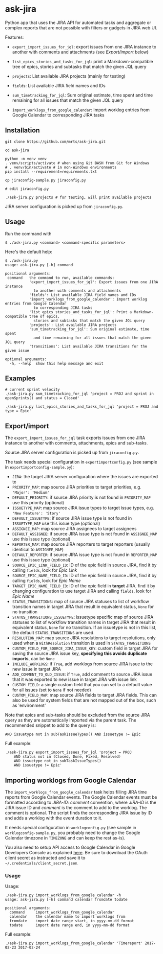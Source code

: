 # ask-jira

Python app that uses the JIRA API for automated tasks and aggregate or complex reports
that are not possible with filters or gadgets in JIRA web UI.

Features:

* `export_import_issues_for_jql`: export issues from one JIRA instance to
  another with comments and attachments (see *Export/import* below)

* `list_epics_stories_and_tasks_for_jql`: print a Markdown-compatible tree
  of epics, stories and subtasks that match the given JQL query

* `projects`: List available JIRA projects (mainly for testing)

* `fields`: List available JIRA field names and IDs

* `sum_timetracking_for_jql`: Sum original estimate, time spent and time
  remaining for all issues that match the given JQL query

* `import_worklogs_from_google_calendar`: Import worklog entries from Google
  Calendar to corresponding JIRA tasks

## Installation

    git clone https://github.com/mrts/ask-jira.git

    cd ask-jira

    python -m venv venv
    . venv/scripts/activate # when using Git BASH from Git for Windows
    # . venv/bin/activate # in non-Windows environments
    pip install --requirement=requirements.txt

    cp jiraconfig-sample.py jiraconfig.py

    # edit jiraconfig.py

    ./ask-jira.py projects # for testing, will print available projects

JIRA server configuration is picked up from `jiraconfig.py`.

## Usage

Run the command with

    $ ./ask-jira.py <command> <command-specific parameters>

Here's the default help:

    $ ./ask-jira.py
    usage: ask-jira.py [-h] command

    positional arguments:
     command   the command to run, available commands:
               'export_import_issues_for_jql': Export issues from one JIRA instance
                 to another with comments and attachments
               'fields': List available JIRA field names and IDs
               'import_worklogs_from_google_calendar': Import worklog entries from Google Calendar
                 to corresponding JIRA tasks
               'list_epics_stories_and_tasks_for_jql': Print a Markdown-compatible tree of epics,
                 stories and subtasks that match the given JQL query
               'projects': List available JIRA projects
               'sum_timetracking_for_jql': Sum original estimate, time spent
                 and time remaining for all issues that match the given JQL query
               'transitions': List available JIRA transitions for the given issue

    optional arguments:
      -h, --help  show this help message and exit

## Examples

    # current sprint velocity
    ./ask-jira.py sum_timetracking_for_jql 'project = PROJ and sprint in openSprints() and status = Closed'

    ./ask-jira.py list_epics_stories_and_tasks_for_jql 'project = PROJ and type = Epic'

## Export/import

The `export_import_issues_for_jql` task exports issues from one JIRA instance
to another with comments, attachments, epics and sub-tasks.

Source JIRA server configuration is picked up from `jiraconfig.py`.

The task needs special configuration in `exportimportconfig.py` (see sample in
`exportimportconfig-sample.py`):

* `JIRA`: the target JIRA server configuration where the issues are exported to
* `PRIORITY_MAP`: map source JIRA priorities to target priorities, e.g. `'Major': 'Medium'`
* `DEFAULT_PRIORITY`: if source JIRA priority is not found in `PRIORITY_MAP` use this priority (optional)
* `ISSUETYPE_MAP`: map source JIRA issue types to target issue types,  e.g. `'New Feature': 'Story'`
* `DEFAULT_ISSUETYPE`: if source JIRA issue type is not found in `ISSUETYPE_MAP` use this issue type (optional)
* `ASSIGNEE_MAP`: map source JIRA assignees to target assignees
* `DEFAULT_ASSIGNEE`: if source JIRA issue type is not found in `ASSIGNEE_MAP` use this issue type (optional)
* `REPORTER_MAP`: map source JIRA reporters to target reporters (usually identical to `ASSIGNEE_MAP`)
* `DEFAULT_REPORTER`: if source JIRA issue type is not found in `REPORTER_MAP` use this issue type (optional)
* `SOURCE_EPIC_LINK_FIELD_ID`: ID of the epic field in source JIRA, find it by calling `fields`, look for *Epic Link*
* `SOURCE_EPIC_NAME_FIELD_ID`: ID of the epic field in source JIRA, find it by calling `fields`, look for *Epic Name*
* `TARGET_EPIC_NAME_FIELD_ID`: ID of the epic field in **target** JIRA, find it by changing configuration to use target JIRA and calling `fields`, look for *Epic Name*
* `STATUS_TRANSITIONS`: map of source JIRA statuses to list of workflow transition names in target JIRA that result in equivalent status, `None` for no transition
* `STATUS_TRANSITIONS_ISSUETYPE`: issuetype specific map of source JIRA statuses to list of workflow transition names in target JIRA that result in equivalent status, `None` for no transition. If an issuetype is not in this list, the default `STATUS_TRANSITIONS` are used.
* `RESOLUTION_MAP`: map source JIRA resolutions to target resolutions, only used when a `WithResolution` transition is used in `STATUS_TRANSITIONS`
* `CUSTOM_FIELD_FOR_SOURCE_JIRA_ISSUE_KEY`: custom field in target JIRA for saving the source JIRA issue key, **specifying this avoids duplicate imports**, can be `None`
* `INCLUDE_WORKLOGS`: if `True`, add worklogs from source JIRA issue to the new issue in target JIRA
* `ADD_COMMENT_TO_OLD_ISSUE`: if `True`, add comment to source JIRA issue that it was exported to new issue in target JIRA with issue link
* `CUSTOM_FIELD`: a single custom field that you can set to a default value for all issues (set to `None` if not needed)
* `CUSTOM_FIELD_MAP`: map source JIRA fields to target JIRA fields. This can also be used for system fields that are not mapped out of the box, such as 'environment'

Note that epics and sub-tasks should be excluded from the source JIRA query as
they are automatically imported via the parent task. The recommended
snippet to add to the query is:

    AND issuetype not in subTaskIssueTypes() AND issuetype != Epic

Full example:

    ./ask-jira.py export_import_issues_for_jql 'project = PROJ
        AND status not in (Closed, Done, Fixed, Resolved)
        AND issuetype not in subTaskIssueTypes()
        AND issuetype != Epic'

## Importing worklogs from Google Calendar

The `import_worklogs_from_google_calendar` task helps filling JIRA time reports
from Google Calendar events. The Google Calendar events must be formatted
according to *JIRA-ID: comment* convention, where *JIRA-ID* is the JIRA issue
ID and *comment* is the comment to add to the worklog. The comment is optional.
The script finds the corresponding JIRA issue by ID and adds a worklog with the
event duration to it.

It needs special configuration in `worklogconfig.py` (see sample in
`worklogconfig-sample.py`, you probably need to change the Google Calendar
timezone in `TIMEZONE` and can keep the rest as-is).

You also need to setup API access to Google Calendar in Google Developers
Console as explained [here](https://developers.google.com/google-apps/calendar/quickstart/python#step_1_turn_on_the_api_name).
Be sure to download the OAuth client secret as instructed and save it to
`~/.credentials/client_secret.json`.

### Usage

Usage:

    ./ask-jira.py import_worklogs_from_google_calendar -h
    usage: ask-jira.py [-h] command calendar fromdate todate

    positional arguments:
      command     import_worklogs_from_google_calendar
      calendar    the calendar name to import worklogs from
      fromdate    import date range start, in yyyy-mm-dd format
      todate      import date range end, in yyyy-mm-dd format

Full example:

    ./ask-jira.py import_worklogs_from_google_calendar 'Timereport' 2017-02-23 2017-02-24
